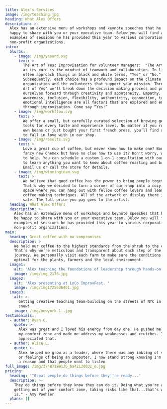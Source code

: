 ```yaml
---
title: Alex's Services
image: /img/teaching.jpg
heading: What Alex Offers
description: >-
  Alex has an extensive menu of workshops and keynote speeches that he would be
  happy to share with you or your executive team. Below you will find a few
  examples of sessions he has provided this year to various corporations and
  non-profit organizations. 
intro:
  blurbs:
    - image: /img/yesand.svg
      text: >-
        The Art of Yes: Improvisation for Volunteer Managers:  "The Art of Yes"
        at its core is the mindset of teamwork and collaboration. In life we
        often approach things in black and white terms, "Yes" or "No."
        Subsequently, each choice has a profound impact on the climate of your
        organization and the volunteers that support your mission. Through "The
        Art of Yes" we'll break down the decision making process and push
        ourselves forward through creativity and spontaneity. Empathy,
        awareness, inclusion, flexibility, authenticity, connection, trust, and
        emotional intelligence are all factors that are explored and enhanced
        through improvisation. Come say “Yes!”
    - image: /img/workflow.svg
      text: >
        We offer a small, but carefully curated selection of brewing gear and
        tools for every taste and experience level. No matter if you roast your
        own beans or just bought your first french press, you’ll find a gadget
        to fall in love with in our shop.
    - image: /img/results.svg
      text: >
        Love a great cup of coffee, but never knew how to make one? Bought a
        fancy new Chemex but have no clue how to use it? Don't worry, we’re here
        to help. You can schedule a custom 1-on-1 consultation with our baristas
        to learn anything you want to know about coffee roasting and brewing.
        Email us or call the store for details.
    - image: /img/winningteam.svg
      text: >
        We believe that good coffee has the power to bring people together.
        That’s why we decided to turn a corner of our shop into a cozy meeting
        space where you can hang out with fellow coffee lovers and learn about
        coffee making techniques. All of the artwork on display there is for
        sale. The full price you pay goes to the artist.
  heading: What Alex Offers
  description: >-
    Alex has an extensive menu of workshops and keynote speeches that he would
    be happy to share with you or your executive team. Below you will find a few
    examples of sessions he has provided this year to various corporations and
    non-profit organizations. 
main:
  heading: Great coffee with no compromises
  description: >
    We hold our coffee to the highest standards from the shrub to the cup.
    That’s why we’re meticulous and transparent about each step of the coffee’s
    journey. We personally visit each farm to make sure the conditions are
    optimal for the plants, farmers and the local environment.
  image1:
    alt: 'Alex teaching the foundations of leadership through hands-on activities. '
    image: /img/img_2176.jpg
  image2:
    alt: 'Alex presenting at LoCo ImprovFest. '
    image: /img/img1725636401.jpg
  image3:
    alt: >-
      Getting creative teaching team-building on the streets of NYC in the
      snow! 
    image: /img/newyork-1-.jpg
testimonials:
  - author: Ryan C.
    quote: >-
      Alex was great and I loved his energy from day one. He pushed me outside
      my comfort zone and made me address my weaknesses and crutches. I really
      appreciated that.
  - author: Alice L.
    quote: >-
      Alex helped me grow as a leader, where there was any inkling of selfdoubt,
      or feelings of being an imposter, I now stand strong knowing I'm here for
      a reason and that people want to listen
full_image: /img/37487199136_ba4213d031_o.jpg
pricing:
  heading: '"Great people do things before they''re ready...'
  description: >-
    They do things before they know they can do it. Doing what you're afraid of,
    getting out of your comfort zone, taking risks like that...that's what life
    is." - Amy Poehler
  plans: []
---
```


